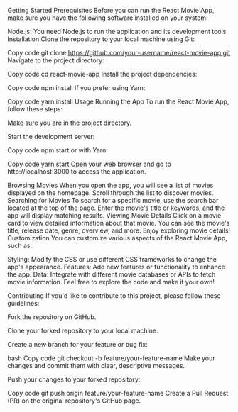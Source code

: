 Getting Started Prerequisites Before you can run the React Movie App, make sure you have the following software installed on your system:

Node.js: You need Node.js to run the application and its development tools. Installation Clone the repository to your local machine using Git:

 Copy code git clone https://github.com/your-username/react-movie-app.git Navigate to the project directory:

 Copy code cd react-movie-app Install the project dependencies:

 Copy code npm install If you prefer using Yarn:

 Copy code yarn install Usage Running the App To run the React Movie App, follow these steps:

Make sure you are in the project directory.

Start the development server:

Copy code npm start or with Yarn:

 Copy code yarn start Open your web browser and go to http://localhost:3000 to access the application.

Browsing Movies When you open the app, you will see a list of movies displayed on the homepage. Scroll through the list to discover movies. Searching for Movies To search for a specific movie, use the search bar located at the top of the page. Enter the movie's title or keywords, and the app will display matching results. Viewing Movie Details Click on a movie card to view detailed information about that movie. You can see the movie's title, release date, genre, overview, and more. Enjoy exploring movie details! Customization You can customize various aspects of the React Movie App, such as:

Styling: Modify the CSS or use different CSS frameworks to change the app's appearance. Features: Add new features or functionality to enhance the app. Data: Integrate with different movie databases or APIs to fetch movie information. Feel free to explore the code and make it your own!

Contributing If you'd like to contribute to this project, please follow these guidelines:

Fork the repository on GitHub.

Clone your forked repository to your local machine.

Create a new branch for your feature or bug fix:

bash Copy code git checkout -b feature/your-feature-name Make your changes and commit them with clear, descriptive messages.

Push your changes to your forked repository:

 Copy code git push origin feature/your-feature-name Create a Pull Request (PR) on the original repository's GitHub page.







